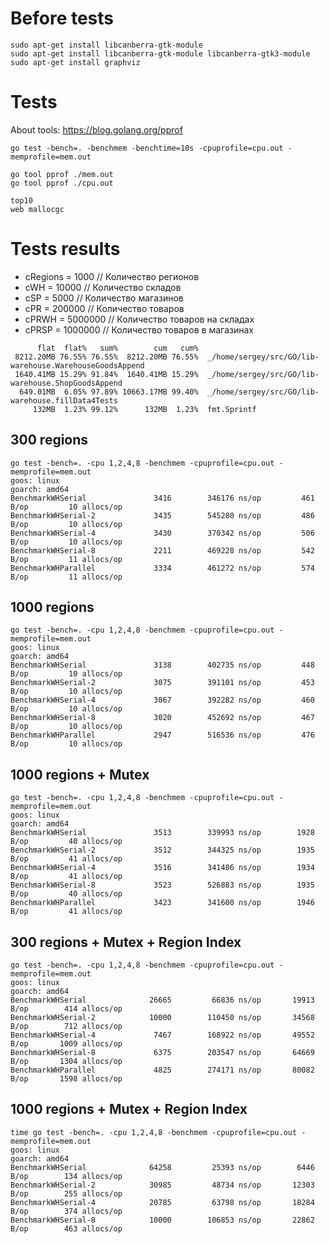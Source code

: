 # Before tests
```
sudo apt-get install libcanberra-gtk-module
sudo apt-get install libcanberra-gtk-module libcanberra-gtk3-module
sudo apt-get install graphviz
```

# Tests
About tools: https://blog.golang.org/pprof
```
go test -bench=. -benchmem -benchtime=10s -cpuprofile=cpu.out -memprofile=mem.out
```

```
go tool pprof ./mem.out
go tool pprof ./cpu.out
```

```
top10
web mallocgc
```
# Tests results

* cRegions =  1000 // Количество регионов
* cWH   =    10000 // Количество складов
* cSP   =     5000 // Количество магазинов
* cPR   =   200000 // Количество товаров
* cPRWH =  5000000 // Количество товаров на складах
* cPRSP =  1000000 // Количество товаров в магазинах
```  
      flat  flat%   sum%        cum   cum%
 8212.20MB 76.55% 76.55%  8212.20MB 76.55%  _/home/sergey/src/GO/lib-warehouse.WarehouseGoodsAppend
 1640.41MB 15.29% 91.84%  1640.41MB 15.29%  _/home/sergey/src/GO/lib-warehouse.ShopGoodsAppend
  649.01MB  6.05% 97.89% 10663.17MB 99.40%  _/home/sergey/src/GO/lib-warehouse.fillData4Tests
     132MB  1.23% 99.12%      132MB  1.23%  fmt.Sprintf
```

## 300 regions
```
go test -bench=. -cpu 1,2,4,8 -benchmem -cpuprofile=cpu.out -memprofile=mem.out
goos: linux
goarch: amd64
BenchmarkWHSerial       	    3416	    346176 ns/op	     461 B/op	      10 allocs/op
BenchmarkWHSerial-2     	    3435	    545280 ns/op	     486 B/op	      10 allocs/op
BenchmarkWHSerial-4     	    3430	    370342 ns/op	     506 B/op	      10 allocs/op
BenchmarkWHSerial-8     	    2211	    469228 ns/op	     542 B/op	      11 allocs/op
BenchmarkWHParallel     	    3334	    461272 ns/op	     574 B/op	      11 allocs/op
```
## 1000 regions
```
go test -bench=. -cpu 1,2,4,8 -benchmem -cpuprofile=cpu.out -memprofile=mem.out
goos: linux
goarch: amd64
BenchmarkWHSerial       	    3138	    402735 ns/op	     448 B/op	      10 allocs/op
BenchmarkWHSerial-2     	    3075	    391101 ns/op	     453 B/op	      10 allocs/op
BenchmarkWHSerial-4     	    3067	    392282 ns/op	     460 B/op	      10 allocs/op
BenchmarkWHSerial-8     	    3020	    452692 ns/op	     467 B/op	      10 allocs/op
BenchmarkWHParallel     	    2947	    516536 ns/op	     476 B/op	      10 allocs/op
```
## 1000 regions + Mutex
```
go test -bench=. -cpu 1,2,4,8 -benchmem -cpuprofile=cpu.out -memprofile=mem.out
goos: linux
goarch: amd64
BenchmarkWHSerial       	    3513	    339993 ns/op	    1928 B/op	      40 allocs/op
BenchmarkWHSerial-2     	    3512	    344325 ns/op	    1935 B/op	      41 allocs/op
BenchmarkWHSerial-4     	    3516	    341486 ns/op	    1934 B/op	      41 allocs/op
BenchmarkWHSerial-8     	    3523	    526883 ns/op	    1935 B/op	      40 allocs/op
BenchmarkWHParallel     	    3423	    341600 ns/op	    1946 B/op	      41 allocs/op
```

## 300 regions + Mutex + Region Index
```
go test -bench=. -cpu 1,2,4,8 -benchmem -cpuprofile=cpu.out -memprofile=mem.out
goos: linux
goarch: amd64
BenchmarkWHSerial       	   26665	     66836 ns/op	   19913 B/op	     414 allocs/op
BenchmarkWHSerial-2     	   10000	    110450 ns/op	   34568 B/op	     712 allocs/op
BenchmarkWHSerial-4     	    7467	    168922 ns/op	   49552 B/op	    1009 allocs/op
BenchmarkWHSerial-8     	    6375	    203547 ns/op	   64669 B/op	    1304 allocs/op
BenchmarkWHParallel     	    4825	    274171 ns/op	   80082 B/op	    1598 allocs/op
```

## 1000 regions + Mutex + Region Index
```
time go test -bench=. -cpu 1,2,4,8 -benchmem -cpuprofile=cpu.out -memprofile=mem.out
goos: linux
goarch: amd64
BenchmarkWHSerial       	   64258	     25393 ns/op	    6446 B/op	     134 allocs/op
BenchmarkWHSerial-2     	   30985	     48734 ns/op	   12303 B/op	     255 allocs/op
BenchmarkWHSerial-4     	   20785	     63798 ns/op	   18284 B/op	     374 allocs/op
BenchmarkWHSerial-8     	   10000	    106853 ns/op	   22862 B/op	     463 allocs/op
```
